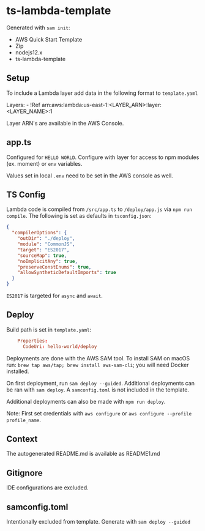 # ts-lambda-template

Generated with `sam init`:

- AWS Quick Start Template
- Zip
- nodejs12.x
- ts-lambda-template

## Setup

To include a Lambda layer add data in the following format to `template.yaml`

Layers: - !Ref arn:aws:lambda:us-east-1:<LAYER_ARN>:layer:<LAYER_NAME>:1

Layer ARN's are available in the AWS Console.

## app.ts

Configured for `HELLO WORLD`. Configure with layer for access to npm modules (ex. moment) or `env` variables.

Values set in local `.env` need to be set in the AWS console as well.

## TS Config

Lambda code is compiled from `/src/app.ts` to `/deploy/app.js` via `npm run compile`. The following is set as defaults in `tsconfig.json`:

```json
{
  "compilerOptions": {
    "outDir": "./deploy",
    "module": "CommonJS",
    "target": "ES2017",
    "sourceMap": true,
    "noImplicitAny": true,
    "preserveConstEnums": true,
    "allowSyntheticDefaultImports": true
  }
}
```

`ES2017` is targeted for `async` and `await`.

## Deploy

Build path is set in `template.yaml`:

```toml
    Properties:
      CodeUri: hello-world/deploy
```

Deployments are done with the AWS SAM tool. To install SAM on macOS run:
`brew tap aws/tap; brew install aws-sam-cli`; you will need Docker installed.

On first deployment, run `sam deploy --guided`. Additional deployments can be ran with `sam deploy`. A `samconfig.toml` is not included in the template.

Additional deployments can also be made with `npm run deploy`.

Note: First set credentials with `aws configure` or `aws configure --profile profile_name`.

## Context

The autogenerated README.md is available as README1.md

## Gitignore

IDE configurations are excluded.

## samconfig.toml

Intentionally excluded from template. Generate with `sam deploy --guided`
